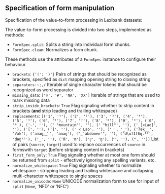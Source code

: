 ## Specification of form manipulation


Specification of the value-to-form processing in Lexibank datasets:

The value-to-form processing is divided into two steps, implemented as methods:
- `FormSpec.split`: Splits a string into individual form chunks.
- `FormSpec.clean`: Normalizes a form chunk.

These methods use the attributes of a `FormSpec` instance to configure their behaviour.

- `brackets`: `{'(': ')'}`
  Pairs of strings that should be recognized as brackets, specified as `dict` mapping opening string to closing string
- `separators`: `~;,/`
  Iterable of single character tokens that should be recognized as word separator
- `missing_data`: `['∅', '#', 'NA', 'XX']`
  Iterable of strings that are used to mark missing data
- `strip_inside_brackets`: `True`
  Flag signaling whether to strip content in brackets (**and** strip leading and trailing whitespace)
- `replacements`: `[('1', '¹'), ('2', '²'), ('3', '³'), ('4', '⁴'), ('5', '⁵'), ('6', '⁶'), ('7', '⁷'), ('8', '⁸'), ('9', '⁹'), ('0', '⁰'), ('-', ''), (' "mountain"', ''), (' "hill"', ''), (' [<Lao]', ''), ('[', ''), (']', ''), (' < Lao', ''), (' ', '_'), ('ʔək__̄', 'ʔək'), ('anaŋ__᷅ ', 'anaŋ'), ("_'abdomen'", ''), ('d\uf1f6ŋ.³³', 'dəŋ³³'), ('_', ''), ('m̀', 'm'), ('ŋ᷄', 'ŋ'), ('᷄', ''), ('᷅', '')]`
  List of pairs (`source`, `target`) used to replace occurrences of `source` in formswith `target` (before stripping content in brackets)
- `first_form_only`: `True`
  Flag signaling whether at most one form should be returned from `split` - effectively ignoring any spelling variants, etc.
- `normalize_whitespace`: `True`
  Flag signaling whether to normalize whitespace - stripping leading and trailing whitespace and collapsing multi-character whitespace to single spaces
- `normalize_unicode`: `None`
  UNICODE normalization form to use for input of `split` (`None`, 'NFD' or 'NFC')
